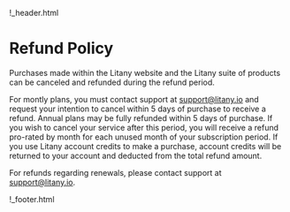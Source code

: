 !_header.html

Refund Policy
======

Purchases made within the Litany website and the Litany suite of products can be canceled and refunded during the refund period.

For montly plans, you must contact support at [support@litany.io](mailto:support@litany.io) and request your intention to cancel within 5 days of purchase to receive a refund.  Annual plans may be fully refunded within 5 days of purchase.  If you wish to cancel your service after this period, you will receive a refund pro-rated by month for each unused month of your subscription period.  If you use Litany account credits to make a purchase, account credits will be returned to your account and deducted from the total refund amount. 

For refunds regarding renewals, please contact support at [support@litany.io](mailto:support@litany.io).

!_footer.html